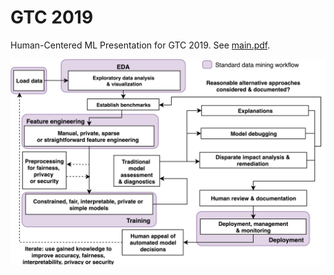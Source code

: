 # GTC 2019
Human-Centered ML Presentation for GTC 2019. See [main.pdf](main.pdf).

![](img/blueprint.png)
